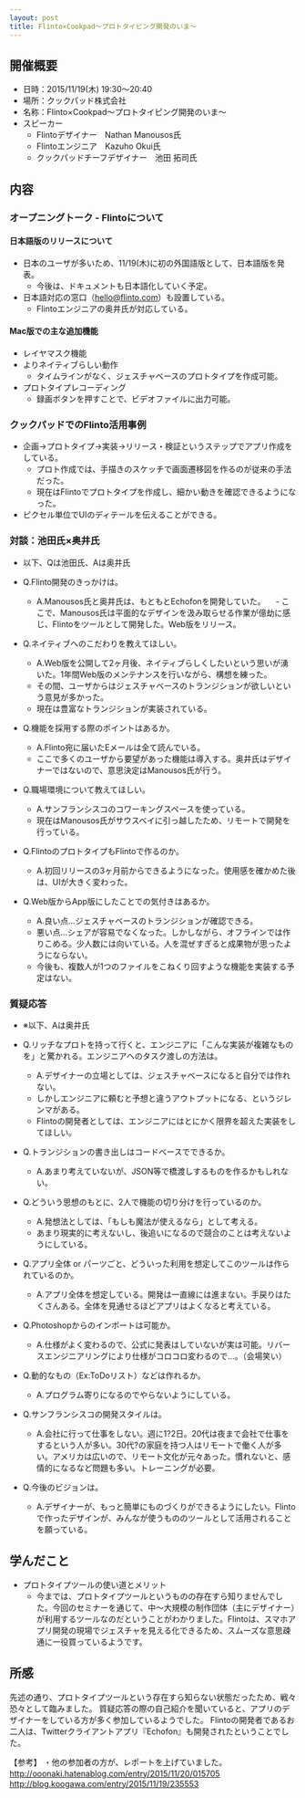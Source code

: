 ```yaml
---
layout: post
title: Flinto×Cookpad〜プロトタイピング開発のいま〜
---
```


## 開催概要
+ 日時：2015/11/19(木) 19:30〜20:40
+ 場所：クックパッド株式会社
+ 名称：Flinto×Cookpad〜プロトタイピング開発のいま〜
+ スピーカー
  - Flintoデザイナー　Nathan Manousos氏
  - Flintoエンジニア　Kazuho Okui氏
  - クックパッドチーフデザイナー　池田 拓司氏

## 内容

### オープニングトーク - Flintoについて

#### 日本語版のリリースについて
+ 日本のユーザが多いため、11/19(木)に初の外国語版として、日本語版を発表。
  - 今後は、ドキュメントも日本語化していく予定。
+ 日本語対応の窓口（hello@flinto.com）も設置している。
  - Flintoエンジニアの奥井氏が対応している。

#### Mac版での主な追加機能
+ レイヤマスク機能
+ よりネイティブらしい動作
  - タイムラインがなく、ジェスチャベースのプロトタイプを作成可能。
+ プロトタイプレコーディング
  - 録画ボタンを押すことで、ビデオファイルに出力可能。

### クックパッドでのFlinto活用事例
+ 企画→プロトタイプ→実装→リリース・検証というステップでアプリ作成をしている。
  - プロト作成では、手描きのスケッチで画面遷移図を作るのが従来の手法だった。
  - 現在はFlintoでプロトタイプを作成し、細かい動きを確認できるようになった。
+ ピクセル単位でUIのディテールを伝えることができる。

### 対談：池田氏×奥井氏
+ 以下、Qは池田氏、Aは奥井氏
+ Q.Flinto開発のきっかけは。
  - A.Manousos氏と奥井氏は、もともとEchofonを開発していた。
　- ここで、Manousos氏は平面的なデザインを汲み取らせる作業が億劫に感じ、Flintoをツールとして開発した。Web版をリリース。

+ Q.ネイティブへのこだわりを教えてほしい。
  - A.Web版を公開して2ヶ月後、ネイティブらしくしたいという思いが湧いた。1年間Web版のメンテナンスを行いながら、構想を練った。
  - その間、ユーザからはジェスチャベースのトランジションが欲しいという意見が多かった。
  - 現在は豊富なトランジションが実装されている。

+ Q.機能を採用する際のポイントはあるか。
  - A.Flinto宛に届いたEメールは全て読んでいる。
  - ここで多くのユーザから要望があった機能は導入する。奥井氏はデザイナーではないので、意思決定はManousos氏が行う。

+ Q.職場環境について教えてほしい。
  - A.サンフランシスコのコワーキングスペースを使っている。
  - 現在はManousos氏がサウスベイに引っ越したため、リモートで開発を行っている。

+ Q.FlintoのプロトタイプもFlintoで作るのか。
  - A.初回リリースの3ヶ月前からできるようになった。使用感を確かめた後は、UIが大きく変わった。

+ Q.Web版からApp版にしたことでの気付きはあるか。
  - A.良い点…ジェスチャベースのトランジションが確認できる。
  - 悪い点…シェアが容易でなくなった。しかしながら、オフラインでは作りこめる。少人数には向いている。人を混ぜすぎると成果物が思ったようにならない。
  - 今後も、複数人が1つのファイルをこねくり回すような機能を実装する予定はない。

### 質疑応答
+ ※以下、Aは奥井氏
+ Q.リッチなプロトを持って行くと、エンジニアに「こんな実装が複雑なものを」と驚かれる。エンジニアへのタスク渡しの方法は。
  - A.デザイナーの立場としては、ジェスチャベースになると自分では作れない。
  - しかしエンジニアに頼むと予想と違うアウトプットになる、というジレンマがある。
  - Flintoの開発者としては、エンジニアにはとにかく限界を超えた実装をしてほしい。

+ Q.トランジションの書き出しはコードベースでできるか。
  - A.あまり考えていないが、JSON等で橋渡しするものを作るかもしれない。

+ Q.どういう思想のもとに、2人で機能の切り分けを行っているのか。
  - A.発想法としては、「もしも魔法が使えるなら」として考える。
  - あまり現実的に考えないし、後追いになるので競合のことは考えないようにしている。

+ Q.アプリ全体 or パーツごと、どういった利用を想定してこのツールは作られているのか。
  - A.アプリ全体を想定している。開発は一直線には進まない。手戻りはたくさんある。全体を見通せるほどアプリはよくなると考えている。

+ Q.Photoshopからのインポートは可能か。
  - A.仕様がよく変わるので、公式に発表はしていないが実は可能。リバースエンジニアリングにより仕様がコロコロ変わるので…。（会場笑い）

+ Q.動的なもの（Ex:ToDoリスト）などは作れるか。
  - A.プログラム寄りになるのでやらないようにしている。

+ Q.サンフランシスコの開発スタイルは。
  - A.会社に行って仕事をしない。週に1?2日。20代は夜まで会社で仕事をするという人が多い。30代?の家庭を持つ人はリモートで働く人が多い。アメリカは広いので、リモート文化が元々あった。慣れないと、感情的になるなど問題も多い。トレーニングが必要。

+ Q.今後のビジョンは。
  - A.デザイナーが、もっと簡単にものづくりができるようにしたい。Flintoで作ったデザインが、みんなが使うもののツールとして活用されることを願っている。


## 学んだこと
+ プロトタイプツールの使い道とメリット
  - 今までは、プロトタイプツールというものの存在すら知りませんでした。今回のセミナーを通じて、中〜大規模の制作団体（主にデザイナー）が利用するツールなのだということがわかりました。Flintoは、スマホアプリ開発の現場でジェスチャを見える化できるため、スムーズな意思疎通に一役買っているようです。

## 所感
先述の通り、プロトタイプツールという存在すら知らない状態だったため、戦々恐々として臨みました。
質疑応答の際の自己紹介を聞いていると、アプリのデザイナーをしている方が多く参加しているようでした。
Flintoの開発者であるお二人は、Twitterクライアントアプリ『Echofon』も開発されたということでした。
　

【参考】
・他の参加者の方が、レポートを上げていました。
　http://ooonaki.hatenablog.com/entry/2015/11/20/015705
　http://blog.koogawa.com/entry/2015/11/19/235553
